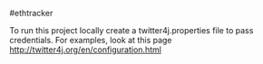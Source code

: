 #ethtracker

To run this project locally create a twitter4j.properties file to pass credentials.
For examples, look at this page http://twitter4j.org/en/configuration.html
